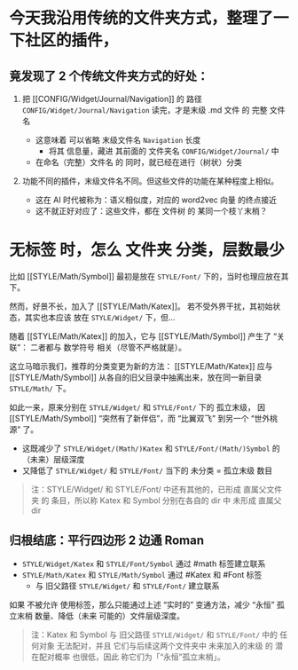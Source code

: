 # 今天我沿用传统的文件夹方式，整理了一下社区的插件，

## 竟发现了 2 个传统文件夹方式的好处：

1. 把 [[CONFIG/Widget/Journal/Navigation]] 的 路径 `CONFIG/Widget/Journal/Navigation` 读完，才是末级 .md 文件 的 完整 文件名
   - 这意味着 可以省略 末级文件名 `Navigation` 长度
     - 将其 信息量，藏进 其前面的 文件夹名 `CONFIG/Widget/Journal/` 中
   - 在命名（完整）文件名 的 同时，就已经在进行（树状）分类

2. 功能不同的插件，末级文件名不同。但这些文件的功能在某种程度上相似。
   - 这在 AI 时代被称为：语义相似度，对应的 word2vec 向量 的终点接近
   - 这不就正好对应了：这些文件，都在 文件树 的 某同一个枝丫末梢？

# 无标签 时，怎么 文件夹 分类，层数最少

比如 [[STYLE/Math/Symbol]] 最初是放在 `STYLE/Font/` 下的，当时也理应放在其下。

然而，好景不长，加入了 [[STYLE/Math/Katex]]。
若不受外界干扰，其初始状态，其实也本应该 放在 `STYLE/Widget/` 下，但...

随着 [[STYLE/Math/Katex]] 的加入，它与 [[STYLE/Math/Symbol]] 产生了 “关联”：
二者都与 数学符号 相关（尽管不严格就是）。

这立马暗示我们，推荐的分类变更为新的方法：
[[STYLE/Math/Katex]] 应与 [[STYLE/Math/Symbol]] 从各自的旧父目录中抽离出来，放在同一新目录 `STYLE/Math/` 下。

如此一来，原来分别在 `STYLE/Widget/` 和 `STYLE/Font/` 下的 孤立末级，
因 [[STYLE/Math/Symbol]] “突然有了新伴侣”，而 “比翼双飞” 到另一个 “世外桃源” 了。

- 这既减少了 `STYLE/Widget/(Math/)Katex` 和 `STYLE/Font/(Math/)Symbol` 的（未来）层级深度
- 又降低了 `STYLE/Widget/` 和 `STYLE/Font/` 当下的 未分类 = 孤立末级 数目
>   注：STYLE/Widget/ 和 STYLE/Font/ 中还有其他的，已形成 直属父文件夹 的 条目，所以称 Katex 和 Symbol 分别在各自的 dir 中 未形成 直属父 dir

## 归根结底：平行四边形 2 边通 Roman

- `STYLE/Widget/Katex` 和 `STYLE/Font/Symbol` 通过 #math 标签建立联系
- `STYLE/Math/Katex` 和 `STYLE/Math/Symbol` 通过 #Katex 和 #Font 标签
  - 与 旧父路径 `STYLE/Widget/` 和 `STYLE/Font/` 建立联系

如果 不被允许 使用标签，那么只能通过上述 “实时的” 变通方法，减少 “永恒” 孤立末梢 数量、降低（未来 可能的）文件层级深度。
>  注：Katex 和 Symbol 与 旧父路径 `STYLE/Widget/` 和 `STYLE/Font/` 中的 任何对象 无法配对，并且 它们与后续这两个文件夹中 未来加入的末级 的 潜在配对概率 也很低，因此 称它们为「“永恒”孤立末梢」。
